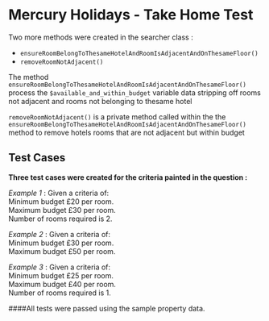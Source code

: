 # Mercury Holidays - Take Home Test
Two more methods were created in the searcher class :

 - `ensureRoomBelongToThesameHotelAndRoomIsAdjacentAndOnThesameFloor()`
 - `removeRoomNotAdjacent()`
 
 The method `ensureRoomBelongToThesameHotelAndRoomIsAdjacentAndOnThesameFloor()`
process the `$available_and_within_budget` variable data stripping off rooms not adjacent and rooms not belonging to thesame hotel

`removeRoomNotAdjacent()` is a private method called within the the `ensureRoomBelongToThesameHotelAndRoomIsAdjacentAndOnThesameFloor()` method to remove
hotels rooms that are not adjacent but within budget

## Test Cases

**Three test cases were created for the criteria painted in the question :**

_Example 1_ : 
Given a criteria of:\
Minimum budget £20 per room.\
Maximum budget £30 per room.\
Number of rooms required is 2.

_Example 2_ :
Given a criteria of:\
Minimum budget £30 per room.\
Maximum budget £50 per room.

_Example 3_ :
Given a criteria of:\
Minimum budget £25 per room.\
Maximum budget £40 per room.\
Number of rooms required is 1.
 
####All tests were passed using the sample property data. 


